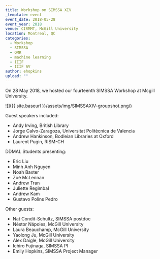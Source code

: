 ```yaml
---
title: Workshop on SIMSSA XIV
_template: event
event_date: 2018-05-28
event_year: 2018
venue: CIRMMT, McGill University
location: Montreal, QC
categories:
  - Workshop
  - SIMSSA
  - OMR
  - machine learning
  - IIIF
  - IIIF AV
author: ehopkins
upload: ""
---
```


On 28 May 2018, we hosted our fourteenth SIMSSA Workshop at Mcgill University.

![]({{ site.baseurl }}/assets/img/SIMSSAXIV-groupshot.png/)

Guest speakers included:
- Andy Irving, British Library
- Jorge Calvo-Zaragoza, Universitat Politècnica de Valencia
- Andrew Hankinson, Bodleian Libraries at Oxford
- Laurent Pugin, RISM-CH

DDMAL Students presenting:
- Eric Liu
- Minh Anh Nguyen
- Noah Baxter
- Zoé McLennan
- Andrew Tran
- Juliette Regimbal
- Andrew Kam
- Gustavo Polins Pedro

Other guests:
- Nat Condit-Schultz, SIMSSA postdoc
- Néstor Nápoles, McGill University
- Laura Beauchamp, McGill University
- Yaolong Ju, McGill University
- Alex Daigle, McGill University
- Ichiro Fujinaga, SIMSSA PI
- Emily Hopkins, SIMSSA Project Manager
